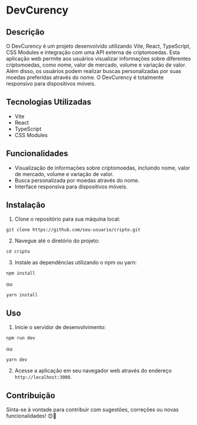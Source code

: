 # DevCurency

## Descrição
O DevCurency é um projeto desenvolvido utilizando Vite, React, TypeScript, CSS Modules e integração com uma API externa de criptomoedas. Esta aplicação web permite aos usuários visualizar informações sobre diferentes criptomoedas, como nome, valor de mercado, volume e variação de valor. Além disso, os usuários podem realizar buscas personalizadas por suas moedas preferidas através do nome. O DevCurency é totalmente responsivo para dispositivos móveis.

## Tecnologias Utilizadas
- Vite
- React
- TypeScript
- CSS Modules

## Funcionalidades
- Visualização de informações sobre criptomoedas, incluindo nome, valor de mercado, volume e variação de valor.
- Busca personalizada por moedas através do nome.
- Interface responsiva para dispositivos móveis.

## Instalação
1. Clone o repositório para sua máquina local:
```
git clone https://github.com/seu-usuario/cripto.git
```
2. Navegue até o diretório do projeto:
```
cd cripto
```
3. Instale as dependências utilizando o npm ou yarn:
```
npm install
```
ou
```
yarn install
```

## Uso
1. Inicie o servidor de desenvolvimento:
```
npm run dev
```
ou
```
yarn dev
```
2. Acesse a aplicação em seu navegador web através do endereço `http://localhost:3000`.

## Contribuição

Sinta-se à vontade para contribuir com sugestões, correções ou novas funcionalidades! 😊🚀
